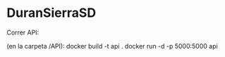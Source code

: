 # DuranSierraSD

Correr API:

(en la carpeta /API):
docker build -t api .
docker run -d -p 5000:5000 api

